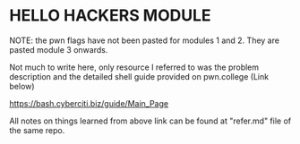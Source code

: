 # HELLO HACKERS MODULE

NOTE: the pwn flags have not been pasted for modules 1 and 2. They are pasted module 3 onwards.

Not much to write here, only resource I referred to was the problem description and the detailed shell guide provided on pwn.college (Link below)

https://bash.cyberciti.biz/guide/Main_Page

All notes on things learned from above link can be found at "refer.md" file of the same repo.


